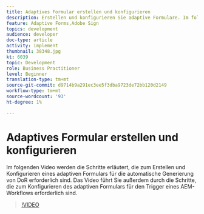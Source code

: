 ```yaml
---
title: Adaptives Formular erstellen und konfigurieren
description: Erstellen und konfigurieren Sie adaptive Formulare. Im folgenden Video werden die Schritte erläutert, die zum Erstellen und Konfigurieren eines adaptiven Formulars für die automatische Generierung von DoR erforderlich sind. Das Video führt Sie außerdem durch die Schritte, die zum Konfigurieren des adaptiven Formulars für den Trigger eines AEM-Workflows erforderlich sind.
feature: Adaptive Forms,Adobe Sign
topics: development
audience: developer
doc-type: article
activity: implement
thumbnail: 38348.jpg
kt: 6039
topic: Development
role: Business Practitioner
level: Beginner
translation-type: tm+mt
source-git-commit: d9714b9a291ec3ee5f3dba9723de72bb120d2149
workflow-type: tm+mt
source-wordcount: '93'
ht-degree: 1%

---
```


# Adaptives Formular erstellen und konfigurieren

Im folgenden Video werden die Schritte erläutert, die zum Erstellen und Konfigurieren eines adaptiven Formulars für die automatische Generierung von DoR erforderlich sind. Das Video führt Sie außerdem durch die Schritte, die zum Konfigurieren des adaptiven Formulars für den Trigger eines AEM-Workflows erforderlich sind.

>[!VIDEO](https://video.tv.adobe.com/v/38348/?quality=9&learn=on)

